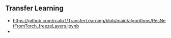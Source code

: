 ## Transfer Learning

* https://github.com/rcalix1/TransferLearning/blob/main/algorithms/ResNetFromTorch_freezeLayers.ipynb
* 
